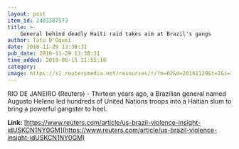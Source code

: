 ```yaml
---
layout: post
item_id: 2403387573
title: >-
    General behind deadly Haiti raid takes aim at Brazil's gangs
author: Tatu D'Oquei
date: 2018-11-29 13:38:31
pub_date: 2018-11-29 13:38:31
time_added: 2019-06-15 11:55:18
category: 
image: https://s1.reutersmedia.net/resources/r/?m=02&d=20181129&t=2&i=1329733432&w=1200&r=LYNXNPEEAS0CA
---
```


RIO DE JANEIRO (Reuters) - Thirteen years ago, a Brazilian general named Augusto Heleno led hundreds of United Nations troops into a Haitian slum to bring a powerful gangster to heel.

**Link:** [https://www.reuters.com/article/us-brazil-violence-insight-idUSKCN1NY0GM](https://www.reuters.com/article/us-brazil-violence-insight-idUSKCN1NY0GM)


